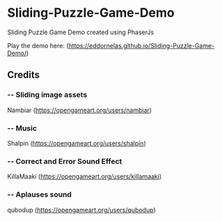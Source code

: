 # Sliding-Puzzle-Game-Demo
Sliding Puzzle Game Demo created using PhaserJs

Play the demo here: (https://eddornelas.github.io/Sliding-Puzzle-Game-Demo/)

## Credits

### -- Sliding image assets
Nambiar
(https://opengameart.org/users/nambiar)

### -- Music
Shalpin
(https://opengameart.org/users/shalpin)

### -- Correct and Error Sound Effect
KillaMaaki
(https://opengameart.org/users/killamaaki)

### -- Aplauses sound
qubodup
(https://opengameart.org/users/qubodup)